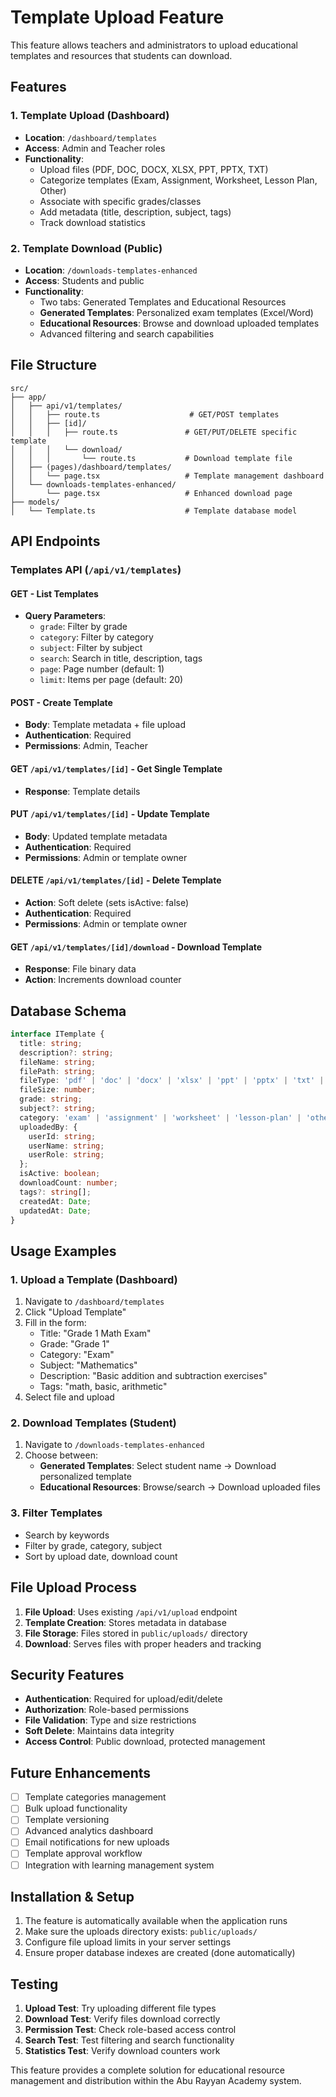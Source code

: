 # Template Upload Feature

This feature allows teachers and administrators to upload educational templates and resources that students can download.

## Features

### 1. Template Upload (Dashboard)
- **Location**: `/dashboard/templates`
- **Access**: Admin and Teacher roles
- **Functionality**:
  - Upload files (PDF, DOC, DOCX, XLSX, PPT, PPTX, TXT)
  - Categorize templates (Exam, Assignment, Worksheet, Lesson Plan, Other)
  - Associate with specific grades/classes
  - Add metadata (title, description, subject, tags)
  - Track download statistics

### 2. Template Download (Public)
- **Location**: `/downloads-templates-enhanced`
- **Access**: Students and public
- **Functionality**:
  - Two tabs: Generated Templates and Educational Resources
  - **Generated Templates**: Personalized exam templates (Excel/Word)
  - **Educational Resources**: Browse and download uploaded templates
  - Advanced filtering and search capabilities

## File Structure

```
src/
├── app/
│   ├── api/v1/templates/
│   │   ├── route.ts                    # GET/POST templates
│   │   ├── [id]/
│   │   │   ├── route.ts               # GET/PUT/DELETE specific template
│   │   │   └── download/
│   │   │       └── route.ts           # Download template file
│   ├── (pages)/dashboard/templates/
│   │   └── page.tsx                   # Template management dashboard
│   └── downloads-templates-enhanced/
│       └── page.tsx                   # Enhanced download page
├── models/
│   └── Template.ts                    # Template database model
```

## API Endpoints

### Templates API (`/api/v1/templates`)

#### GET - List Templates
- **Query Parameters**:
  - `grade`: Filter by grade
  - `category`: Filter by category
  - `subject`: Filter by subject
  - `search`: Search in title, description, tags
  - `page`: Page number (default: 1)
  - `limit`: Items per page (default: 20)

#### POST - Create Template
- **Body**: Template metadata + file upload
- **Authentication**: Required
- **Permissions**: Admin, Teacher

#### GET `/api/v1/templates/[id]` - Get Single Template
- **Response**: Template details

#### PUT `/api/v1/templates/[id]` - Update Template
- **Body**: Updated template metadata
- **Authentication**: Required
- **Permissions**: Admin or template owner

#### DELETE `/api/v1/templates/[id]` - Delete Template
- **Action**: Soft delete (sets isActive: false)
- **Authentication**: Required
- **Permissions**: Admin or template owner

#### GET `/api/v1/templates/[id]/download` - Download Template
- **Response**: File binary data
- **Action**: Increments download counter

## Database Schema

```typescript
interface ITemplate {
  title: string;
  description?: string;
  fileName: string;
  filePath: string;
  fileType: 'pdf' | 'doc' | 'docx' | 'xlsx' | 'ppt' | 'pptx' | 'txt' | 'other';
  fileSize: number;
  grade: string;
  subject?: string;
  category: 'exam' | 'assignment' | 'worksheet' | 'lesson-plan' | 'other';
  uploadedBy: {
    userId: string;
    userName: string;
    userRole: string;
  };
  isActive: boolean;
  downloadCount: number;
  tags?: string[];
  createdAt: Date;
  updatedAt: Date;
}
```

## Usage Examples

### 1. Upload a Template (Dashboard)
1. Navigate to `/dashboard/templates`
2. Click "Upload Template"
3. Fill in the form:
   - Title: "Grade 1 Math Exam"
   - Grade: "Grade 1"
   - Category: "Exam"
   - Subject: "Mathematics"
   - Description: "Basic addition and subtraction exercises"
   - Tags: "math, basic, arithmetic"
4. Select file and upload

### 2. Download Templates (Student)
1. Navigate to `/downloads-templates-enhanced`
2. Choose between:
   - **Generated Templates**: Select student name → Download personalized template
   - **Educational Resources**: Browse/search → Download uploaded files

### 3. Filter Templates
- Search by keywords
- Filter by grade, category, subject
- Sort by upload date, download count

## File Upload Process

1. **File Upload**: Uses existing `/api/v1/upload` endpoint
2. **Template Creation**: Stores metadata in database
3. **File Storage**: Files stored in `public/uploads/` directory
4. **Download**: Serves files with proper headers and tracking

## Security Features

- **Authentication**: Required for upload/edit/delete
- **Authorization**: Role-based permissions
- **File Validation**: Type and size restrictions
- **Soft Delete**: Maintains data integrity
- **Access Control**: Public download, protected management

## Future Enhancements

- [ ] Template categories management
- [ ] Bulk upload functionality
- [ ] Template versioning
- [ ] Advanced analytics dashboard
- [ ] Email notifications for new uploads
- [ ] Template approval workflow
- [ ] Integration with learning management system

## Installation & Setup

1. The feature is automatically available when the application runs
2. Make sure the uploads directory exists: `public/uploads/`
3. Configure file upload limits in your server settings
4. Ensure proper database indexes are created (done automatically)

## Testing

1. **Upload Test**: Try uploading different file types
2. **Download Test**: Verify files download correctly
3. **Permission Test**: Check role-based access control
4. **Search Test**: Test filtering and search functionality
5. **Statistics Test**: Verify download counters work

This feature provides a complete solution for educational resource management and distribution within the Abu Rayyan Academy system.
